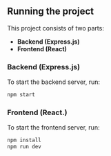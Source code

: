## Running the project

This project consists of two parts:  
- **Backend (Express.js)**  
- **Frontend (React)**  

### Backend (Express.js)
To start the backend server, run:
```bash
npm start
```

### Frontend (React.)
To start the frontend server, run:
```bash
npm install
npm run dev
```
